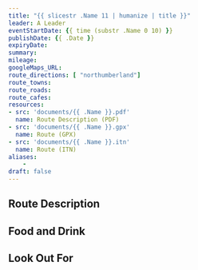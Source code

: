 ```yaml
---
title: "{{ slicestr .Name 11 | humanize | title }}"
leader: A Leader
eventStartDate: {{ time (substr .Name 0 10) }}
publishDate: {{ .Date }}
expiryDate:
summary:
mileage: 
googleMaps_URL: 
route_directions: [ "northumberland"]
route_towns:
route_roads: 
route_cafes:
resources:
- src: 'documents/{{ .Name }}.pdf'
  name: Route Description (PDF)
- src: 'documents/{{ .Name }}.gpx'
  name: Route (GPX)
- src: 'documents/{{ .Name }}.itn'
  name: Route (ITN)
aliases:
    - 
draft: false
---
```


## Route Description

## Food and Drink

## Look Out For